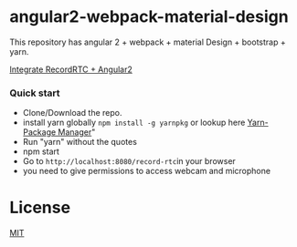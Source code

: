 # angular2-webpack-material-design

This repository has angular 2 + webpack + material Design + bootstrap + yarn.

[Integrate RecordRTC + Angular2](https://medium.com/@SumanthShankar/integrate-recordrtc-with-angular-2-typescript-942c9c4ca93f#.uvf53kwg8)

### Quick start

* Clone/Download the repo.
* install yarn globally `npm install -g yarnpkg` or lookup here [Yarn-Package Manager](https://yarnpkg.com/en/)"
* Run "yarn" without the quotes
* npm start
* Go to `http://localhost:8080/record-rtc`in your browser
* you need to give permissions to access webcam and microphone

# License

[MIT](/LICENSE)
